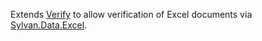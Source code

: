 Extends [Verify](https://github.com/VerifyTests/Verify) to allow verification of Excel documents via [Sylvan.Data.Excel](https://github.com/MarkPflug/Sylvan.Data.Excel/).